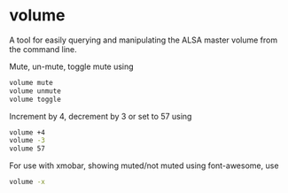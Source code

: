 # volume

A tool for easily querying and manipulating the ALSA master volume from the
command line.

Mute, un-mute, toggle mute using
``` sh
volume mute
volume unmute
volume toggle
```

Increment by 4, decrement by 3 or set to 57 using
``` sh
volume +4
volume -3
volume 57
```

For use with xmobar, showing muted/not muted using font-awesome, use

``` sh
volume -x
```
